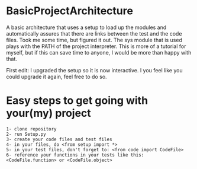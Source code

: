 # BasicProjectArchitecture
A basic architecture that uses a setup to load up the modules and automatically assures that there are links between the test and the code files. Took me some time, but figured it out. The sys module that is used plays with the PATH of the project interpreter. This is more of a tutorial for myself, but if this can save time to anyone, I would be more than happy with that.

First edit: I upgraded the setup so it is now interactive. I you feel like you could upgrade it again, feel free to do so.

# Easy steps to get going with your(my) project
 	1- clone repository
 	2- run Setup.py
 	3- create your code files and test files
	4- in your files, do <from setup import *>
 	5- in your test files, don't forget to: <from code import CodeFile>
 	6- reference your functions in your tests like this: <CodeFile.function> or <CodeFile.object>
	
